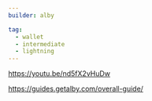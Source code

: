 ```yaml
---
builder: alby

tag:
  - wallet
  - intermediate
  - lightning
---
```


https://youtu.be/nd5fX2vHuDw

https://guides.getalby.com/overall-guide/
